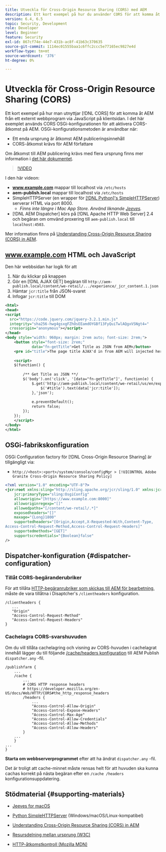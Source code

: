 ```yaml
---
title: Utveckla för Cross-Origin Resource Sharing (CORS) med AEM
description: Ett kort exempel på hur du använder CORS för att komma åt AEM från ett externt webbprogram via JavaScript på klientsidan.
version: 6.4, 6.5
topic: Security, Development
role: Developer
level: Beginner
feature: Security
exl-id: 867cf74e-44e7-431b-ac8f-41b63c370635
source-git-commit: 1114ec01555baa1c6ffc2ccc5e77165ec9827e4d
workflow-type: tm+mt
source-wordcount: '376'
ht-degree: 0%

---
```


# Utveckla för Cross-Origin Resource Sharing (CORS)

Ett kort exempel på hur man utnyttjar [!DNL CORS] för att komma åt AEM från ett externt webbprogram via JavaScript på klientsidan. I det här exemplet används CORS OSGi-konfigurationen för att aktivera CORS-åtkomst på AEM. OSGi-konfigurationsmetoden är användbar när:

* Ett enda ursprung är åtkomst AEM publiceringsinnehåll
* CORS-åtkomst krävs för AEM författare

Om åtkomst till AEM publicering krävs med flera ursprung finns mer information i [det här dokumentet](https://experienceleague.adobe.com/docs/experience-manager-learn/getting-started-with-aem-headless/deployments/configurations/cors.html?lang=en#dispatcher-configuration).

>[!VIDEO](https://video.tv.adobe.com/v/18837?quality=12&learn=on)

I den här videon:

* **www.example.com** mappar till localhost via `/etc/hosts`
* **aem-publish.local** mappar till localhost via `/etc/hosts`
* SimpleHTTPServer (en wrapper för [[!DNL Python]&#39;s SimpleHTTPServer](https://docs.python.org/2/library/simplehttpserver.html)) serverar HTML via port 8000.
   * _Finns inte längre i Mac App Store. Använd liknande [Jeeves](https://apps.apple.com/us/app/jeeves-local-http-server/id980824182?mt=12)._
* [!DNL AEM Dispatcher] körs på [!DNL Apache HTTP Web Server] 2.4 och begäran om omvänd proxering till `aem-publish.local` till `localhost:4503`.

Mer information finns på [Understanding Cross-Origin Resource Sharing (CORS) in AEM](./understand-cross-origin-resource-sharing.md).

## www.example.com HTML och JavaScript

Den här webbsidan har logik för att

1. När du klickar på knappen
1. Gör en [!DNL AJAX GET] begäran till `http://aem-publish.local/content/we-retail/.../experience/_jcr_content.1.json`
1. Hämtar `jcr:title` från JSON-svaret
1. Infogar `jcr:title` till DOM

```xml
<html>
<head>
<script
  src="https://code.jquery.com/jquery-3.2.1.min.js"
  integrity="sha256-hwg4gsxgFZhOsEEamdOYGBf13FyQuiTwlAQgxVSNgt4="
  crossorigin="anonymous"></script>   
</head>
<body style="width: 960px; margin: 2rem auto; font-size: 2rem;">
    <button style="font-size: 2rem;"
            data="fn-getTitle">Get Title as JSON from AEM</button>
    <pre id="title">The page title AJAX'd in from AEM will injected here</pre>
    
    <script>
    $(function() { 
        
        /** Get Title as JSON **/
        $('body').on('click', '[data="fn-getTitle"]', function(e) { 
            $.get('http://aem-publish.local/content/we-retail/us/en/experience/_jcr_content.1.json', function(data) {
                $('#title').text(data['jcr:title']);
            },'json');
            
            e.preventDefault();
            return false;
        });
    });
    </script>
</body>
</html>
```

## OSGi-fabrikskonfiguration

OSGi Configuration factory för [!DNL Cross-Origin Resource Sharing] är tillgängligt via:

* `http://<host>:<port>/system/console/configMgr > [!UICONTROL Adobe Granite Cross-Origin Resource Sharing Policy]`

```xml
<?xml version="1.0" encoding="UTF-8"?>
<jcr:root xmlns:sling="http://sling.apache.org/jcr/sling/1.0" xmlns:jcr="http://www.jcp.org/jcr/1.0"
    jcr:primaryType="sling:OsgiConfig"
    alloworigin="[https://www.example.com:8000]"
    alloworiginregexp="[]"
    allowedpaths="[/content/we-retail/.*]"
    exposedheaders="[]"
    maxage="{Long}1800"
    supportedheaders="[Origin,Accept,X-Requested-With,Content-Type,
Access-Control-Request-Method,Access-Control-Request-Headers]"
    supportedmethods="[GET]"
    supportscredentials="{Boolean}false"
/>
```

## Dispatcher-konfiguration {#dispatcher-configuration}

### Tillåt CORS-begäranderubriker

För att tillåta [HTTP-begäranrubriker som skickas till AEM för bearbetning](https://experienceleague.adobe.com/docs/experience-manager-dispatcher/using/configuring/dispatcher-configuration.html?lang=en#specifying-the-http-headers-to-pass-through-clientheaders), måste de vara tillåtna i Disaptcher&#39;s `/clientheaders` konfiguration.

```
/clientheaders {
   ...
   "Origin"
   "Access-Control-Request-Method"
   "Access-Control-Request-Headers"
}
```

### Cachelagra CORS-svarshuvuden

Om du vill tillåta cachelagring och visning av CORS-huvuden i cachelagrat innehåll lägger du till följande [/cache/headers konfiguration](https://experienceleague.adobe.com/docs/experience-manager-dispatcher/using/configuring/dispatcher-configuration.html?lang=en#caching-http-response-headers) till AEM Publish `dispatcher.any` -fil.

```
/publishfarm {
    ...
    /cache {
        ...
        # CORS HTTP response headers
        # https://developer.mozilla.org/en-US/docs/Web/HTTP/CORS#the_http_response_headers
        /headers {
            ...
            "Access-Control-Allow-Origin"
            "Access-Control-Expose-Headers"
            "Access-Control-Max-Age"
            "Access-Control-Allow-Credentials"
            "Access-Control-Allow-Methods"
            "Access-Control-Allow-Headers"
        }
    ...
    }
...
}
```

**Starta om webbserverprogrammet** efter att ha ändrat `dispatcher.any` -fil.

Det är troligt att cache-minnet måste rensas helt för att huvuden ska kunna cachas korrekt på nästa begäran efter en `/cache /headers` konfigurationsuppdatering.

## Stödmaterial {#supporting-materials}

* [Jeeves for macOS](https://apps.apple.com/us/app/jeeves-local-http-server/id980824182?mt=12)
* [Python SimpleHTTPServer](https://docs.python.o:qrg/2/library/simplehttpserver.html) (Windows/macOS/Linux-kompatibel)

* [Understanding Cross-Origin Resource Sharing (CORS) in AEM](./understand-cross-origin-resource-sharing.md)
* [Resursdelning mellan ursprung (W3C)](https://www.w3.org/TR/cors/)
* [HTTP-åtkomstkontroll (Mozilla MDN)](https://developer.mozilla.org/en-US/docs/Web/HTTP/Access_control_CORS)
